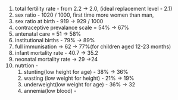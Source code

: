 1. total fertility rate - from 2.2 -> 2.0, (ideal replacement level - 2.1)
2. sex ratio - 1020 / 1000, first time more women than man,
3. sex ratio at birth - 919 -> 929 / 1000
4. contraceptive prevalance scale = 54% -> 67%
5. antenatal care = 51 -> 58%
6. institutional births - 79% -> 89%
7. full immunisation -> 62 -> 77%(for children aged 12-23 months)
8. infant mortality rate - 40.7 -> 35.2
9. neonatal mortality rate -> 29 ->24
10. nutrtion - 
	1. stunting(low height for age) - 38% -> 36%
	2. wasting (low weight for height) - 21% -> 19%
	3. underweight(low weight for age) - 36% -> 32
	4. annemia(low blood) - 